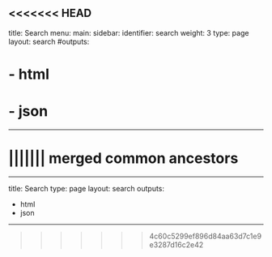 <<<<<<< HEAD
---
title: Search
menu:
  main:
  sidebar:
    identifier: search
weight: 3
type: page
layout: search
#outputs:
#  - html
#  - json
---
||||||| merged common ancestors
=======
---
title: Search
type: page
layout: search
outputs:
  - html
  - json
---
>>>>>>> 4c60c5299ef896d84aa63d7c1e9e3287d16c2e42
